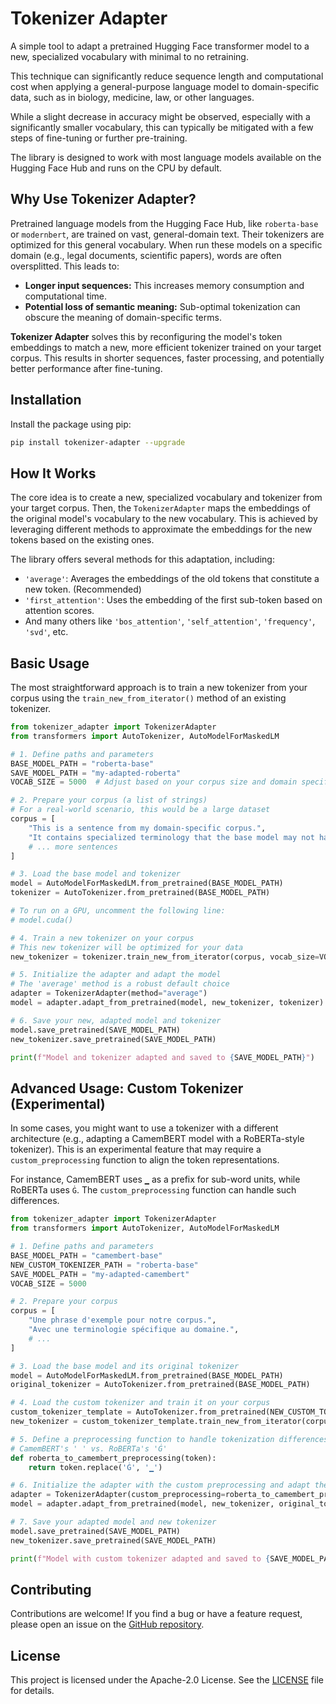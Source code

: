 # Tokenizer Adapter

A simple tool to adapt a pretrained Hugging Face transformer model to a new, specialized vocabulary with minimal to no retraining.

This technique can significantly reduce sequence length and computational cost when applying a general-purpose language model to domain-specific data, such as in biology, medicine, law, or other languages.

While a slight decrease in accuracy might be observed, especially with a significantly smaller vocabulary, this can typically be mitigated with a few steps of fine-tuning or further pre-training.

The library is designed to work with most language models available on the Hugging Face Hub and runs on the CPU by default.

## Why Use Tokenizer Adapter?

Pretrained language models from the Hugging Face Hub, like `roberta-base` or `modernbert`, are trained on vast, general-domain text. Their tokenizers are optimized for this general vocabulary. When run these models on a specific domain (e.g., legal documents, scientific papers), words are often oversplitted. This leads to:

*   **Longer input sequences:** This increases memory consumption and computational time.
*   **Potential loss of semantic meaning:** Sub-optimal tokenization can obscure the meaning of domain-specific terms.

**Tokenizer Adapter** solves this by reconfiguring the model's token embeddings to match a new, more efficient tokenizer trained on your target corpus. This results in shorter sequences, faster processing, and potentially better performance after fine-tuning.

## Installation

Install the package using pip:

```bash
pip install tokenizer-adapter --upgrade
```

## How It Works

The core idea is to create a new, specialized vocabulary and tokenizer from your target corpus. Then, the `TokenizerAdapter` maps the embeddings of the original model's vocabulary to the new vocabulary. This is achieved by leveraging different methods to approximate the embeddings for the new tokens based on the existing ones.

The library offers several methods for this adaptation, including:

*   `'average'`: Averages the embeddings of the old tokens that constitute a new token. (Recommended)
*   `'first_attention'`: Uses the embedding of the first sub-token based on attention scores.
*   And many others like `'bos_attention'`, `'self_attention'`, `'frequency'`, `'svd'`, etc.

## Basic Usage

The most straightforward approach is to train a new tokenizer from your corpus using the `train_new_from_iterator()` method of an existing tokenizer.

```python
from tokenizer_adapter import TokenizerAdapter
from transformers import AutoTokenizer, AutoModelForMaskedLM

# 1. Define paths and parameters
BASE_MODEL_PATH = "roberta-base"
SAVE_MODEL_PATH = "my-adapted-roberta"
VOCAB_SIZE = 5000  # Adjust based on your corpus size and domain specificity

# 2. Prepare your corpus (a list of strings)
# For a real-world scenario, this would be a large dataset
corpus = [
    "This is a sentence from my domain-specific corpus.",
    "It contains specialized terminology that the base model may not handle well.",
    # ... more sentences
]

# 3. Load the base model and tokenizer
model = AutoModelForMaskedLM.from_pretrained(BASE_MODEL_PATH)
tokenizer = AutoTokenizer.from_pretrained(BASE_MODEL_PATH)

# To run on a GPU, uncomment the following line:
# model.cuda()

# 4. Train a new tokenizer on your corpus
# This new tokenizer will be optimized for your data
new_tokenizer = tokenizer.train_new_from_iterator(corpus, vocab_size=VOCAB_SIZE)

# 5. Initialize the adapter and adapt the model
# The 'average' method is a robust default choice
adapter = TokenizerAdapter(method="average")
model = adapter.adapt_from_pretrained(model, new_tokenizer, tokenizer)

# 6. Save your new, adapted model and tokenizer
model.save_pretrained(SAVE_MODEL_PATH)
new_tokenizer.save_pretrained(SAVE_MODEL_PATH)

print(f"Model and tokenizer adapted and saved to {SAVE_MODEL_PATH}")
```

## Advanced Usage: Custom Tokenizer (Experimental)

In some cases, you might want to use a tokenizer with a different architecture (e.g., adapting a CamemBERT model with a RoBERTa-style tokenizer). This is an experimental feature that may require a `custom_preprocessing` function to align the token representations.

For instance, CamemBERT uses `▁` as a prefix for sub-word units, while RoBERTa uses `Ġ`. The `custom_preprocessing` function can handle such differences.

```python
from tokenizer_adapter import TokenizerAdapter
from transformers import AutoTokenizer, AutoModelForMaskedLM

# 1. Define paths and parameters
BASE_MODEL_PATH = "camembert-base"
NEW_CUSTOM_TOKENIZER_PATH = "roberta-base"
SAVE_MODEL_PATH = "my-adapted-camembert"
VOCAB_SIZE = 5000

# 2. Prepare your corpus
corpus = [
    "Une phrase d'exemple pour notre corpus.",
    "Avec une terminologie spécifique au domaine.",
    # ...
]

# 3. Load the base model and its original tokenizer
model = AutoModelForMaskedLM.from_pretrained(BASE_MODEL_PATH)
original_tokenizer = AutoTokenizer.from_pretrained(BASE_MODEL_PATH)

# 4. Load the custom tokenizer and train it on your corpus
custom_tokenizer_template = AutoTokenizer.from_pretrained(NEW_CUSTOM_TOKENIZER_PATH)
new_tokenizer = custom_tokenizer_template.train_new_from_iterator(corpus, vocab_size=VOCAB_SIZE)

# 5. Define a preprocessing function to handle tokenization differences
# CamemBERT's ' ' vs. RoBERTa's 'Ġ'
def roberta_to_camembert_preprocessing(token):
    return token.replace('Ġ', '▁')

# 6. Initialize the adapter with the custom preprocessing and adapt the model
adapter = TokenizerAdapter(custom_preprocessing=roberta_to_camembert_preprocessing)
model = adapter.adapt_from_pretrained(model, new_tokenizer, original_tokenizer)

# 7. Save your adapted model and new tokenizer
model.save_pretrained(SAVE_MODEL_PATH)
new_tokenizer.save_pretrained(SAVE_MODEL_PATH)

print(f"Model with custom tokenizer adapted and saved to {SAVE_MODEL_PATH}")
```

## Contributing

Contributions are welcome! If you find a bug or have a feature request, please open an issue on the [GitHub repository](https://github.com/ccdv-ai/tokenizer-adapter).

## License

This project is licensed under the Apache-2.0 License. See the [LICENSE](https://github.com/ccdv-ai/tokenizer-adapter/blob/main/LICENSE) file for details.